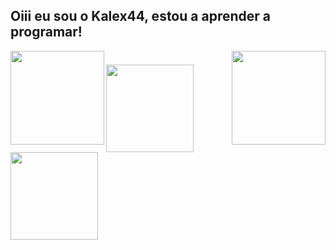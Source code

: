 ## Oiii eu sou o Kalex44, estou a aprender a programar!
<div align="center">
<img height="150em" align="left" src="https://c.tenor.com/cI3eAVLXj48AAAAC/hello-world.gif"/>
<img height="150em" align="right" src="https://images.ctfassets.net/b4k16c7lw5ut/blog-Simpson-GIF.gif/6ecb9e86a6619635f53c7d2285ac052b/Simpson-GIF.gif"/>
</div>

###

<div style="display: inline_block"><br>
  <a href="https://github.com/Kalex44">
  <img height="140em" src="https://github-readme-stats.vercel.app/api?username=Kalex44&show_icons=true&theme=dark&include_all_commits=true&count_private=true"/>
  <img height="140em" src="https://github-readme-stats.vercel.app/api/top-langs/?username=Kalex44&layout=compact&langs_count=7&theme=dark"/>
</div>
